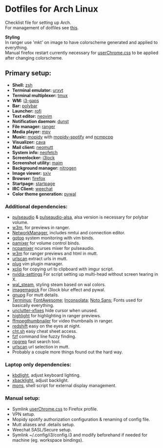 # Dotfiles for Arch Linux
Checklist file for setting up Arch.  
For management of dotfiles see [this](.config/DOT_MANAGEMENT.md).


**Styling**  
In ranger use 'mkt' on image to have colorscheme generated and applied to everything.  
Manual firefox restart currently necessary for [userChrome.css](.config/userChrome.css) to be applied after changing colorscheme.

## Primary setup:
- **Shell:** [zsh](https://github.com/zsh-users/zsh)  
- **Terminal emulator:** [urxvt](https://github.com/exg/rxvt-unicode)  
- **Terminal multiplexer:** [tmux](https://github.com/tmux/tmux)  
- **WM:** [i3-gaps](https://github.com/Airblader/i3)  
- **Bar:** [polybar](https://github.com/jaagr/polybar)  
- **Launcher:** [rofi](https://github.com/DaveDavenport/rofi)  
- **Text editor:** [neovim](https://github.com/neovim/neovim)  
- **Notification daemon:** [dunst](https://github.com/dunst-project/dunst)  
- **File manager:** [ranger](https://github.com/ranger/ranger)  
- **Media player:** [mpv](https://github.com/mpv-player/mpv)  
- **Music:** [mopidy](https://github.com/mopidy/mopidy) with [mopidy-spotify](https://github.com/mopidy/mopidy-spotify) and [ncmpcpp](https://github.com/arybczak/ncmpcpp)  
- **Visualizer:** [cava](https://github.com/karlstav/cava)  
- **Mail client:** [neomutt](https://github.com/neomutt/neomutt)  
- **System info:** [neofetch](https://github.com/dylanaraps/neofetch)  
- **Screenlocker:** [i3lock](https://github.com/i3/i3lock)  
- **Screenshot utility:** [maim](https://github.com/naelstrof/maim)  
- **Background manager:** [nitrogen](https://github.com/l3ib/nitrogen)  
- **Image viewer:** [sxiv](https://github.com/muennich/sxiv)  
- **Browser:** [firefox](https://www.archlinux.org/packages/extra/x86_64/firefox/)  
- **Startpage:** [startpage](https://github.com/ecly/startpage)  
- **IRC Client:** [weechat](https://github.com/weechat/weechat)  
- **Color theme generation:** [pywal](https://github.com/dylanaraps/pywal)  

### Additional dependencies:
- [pulseaudio](https://www.archlinux.org/packages/?name=pulseaudio) & [pulseaudio-alsa](https://www.archlinux.org/packages/extra/any/pulseaudio-alsa/), alsa version is necessary for polybar volume.
- [w3m](http://w3m.sourceforge.net/), for previews in ranger.
- [NetworkManager](https://www.archlinux.org/packages/extra/x86_64/networkmanager/), includes nmtui and connection editor.
- [gotop](https://github.com/cjbassi/gotop) system monitoring with vim binds.
- [pamixer](https://github.com/cdemoulins/pamixer) for volume control binds.
- [ncpamixer](https://github.com/fulhax/ncpamixer) ncurses mixer for pulseaudio.
- [w3m](http://w3m.sourceforge.net/) for ranger previews and html in mutt.
- [urlscan](https://github.com/firecat53/urlscan) extract urls in mutt.
- [plug](https://github.com/junegunn/vim-plug) vim plugin manager.
- [xclip](https://github.com/astrand/xclip) for copying url to clipboard with imgur script.
- [nvidia-settings](https://www.archlinux.org/packages/extra/x86_64/nvidia-settings/) For script setting up multi-head without screen tearing in X.
- [wal_steam](https://github.com/kotajacob/wal_steam), styling steam based on wal colors.
- [imagemagick](https://github.com/ImageMagick/ImageMagick) For i3lock blur effect and pywal.
- [gnupg](https://www.archlinux.org/packages/core/x86_64/gnupg/) For mutt details.
- [Terminus](https://www.archlinux.org/packages/community/any/terminus-font); [FontAwesome](https://aur.archlinux.org/packages/ttf-font-awesome/); [Inconsolata](https://www.archlinux.org/packages/community/any/ttf-inconsolata/); [Noto Sans](https://www.archlinux.org/packages/extra/any/noto-fonts/); Fonts used for basically everything.
- [unclutter-xfixes](https://github.com/Airblader/unclutter-xfixes) hide cursor when unused.
- [highlight](https://www.archlinux.org/packages/community/i686/highlight/) for highlighting in ranger previews.
- [ffmpegthumbnailer](https://github.com/dirkvdb/ffmpegthumbnailer) for video thumbnails in ranger.
- [redshift](https://www.archlinux.org/packages/community/x86_64/redshift/) easy on the eyes at night.
- [cht.sh](https://github.com/chubin/cheat.sh#command-line-client-chtsh) easy cheat sheet access.
- [fzf](https://github.com/junegunn/fzf) command line fuzzy finding.
- [ripgrep](https://github.com/BurntSushi/ripgrep) fast search tool.
- [urlscan](https://aur.archlinux.org/packages/urlscan-git/) url selection in mutt.
- Probably a couple more things found out the hard way.

### Laptop only dependencies:
- [kbdlight](https://aur.archlinux.org/packages/kbdlight/), adjust keyboard lighting.
- [xbacklight](https://www.archlinux.org/packages/extra/x86_64/xorg-xbacklight/), adjust backlight.
- [mons](https://github.com/Ventto/mons), shell script for external display management.

### Manual setup:
- Symlink [userChrome.css](.config/userChromeNightly.css) to Firefox profile.
- VPN setup.
- Mopidy spotify authorization configuration & renaming of config file.
- Mutt aliases and .details setup.
- Weechat SASL/Secure setup.
- Symlink ~/.config/i3/config.i3 and modify beforehand if needed for machine (eg. workspace bindings).
